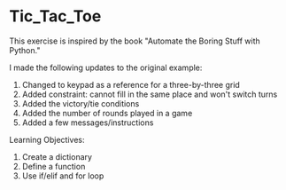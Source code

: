 # Tic_Tac_Toe

This exercise is inspired by the book "Automate the Boring Stuff with Python." 

I made the following updates to the original example:
  1. Changed to keypad as a reference for a three-by-three grid   
  2. Added constraint: cannot fill in the same place and won't switch turns 
  3. Added the victory/tie conditions  
  4. Added the number of rounds played in a game
  5. Added a few messages/instructions 

Learning Objectives:
  1. Create a dictionary
  2. Define a function
  3. Use if/elif and for loop
